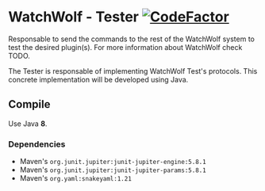 # WatchWolf - Tester [![CodeFactor](https://www.codefactor.io/repository/github/rogermiranda1000/watchwolf-tester/badge/dev)](https://www.codefactor.io/repository/github/rogermiranda1000/watchwolf-tester/overview/dev)
Responsable to send the commands to the rest of the WatchWolf system to test the desired plugin(s). For more information about WatchWolf check TODO.

The Tester is responsable of implementing WatchWolf Test's protocols. This concrete implementation will be developed using Java.

## Compile
Use Java **8**.

### Dependencies
- Maven's `org.junit.jupiter:junit-jupiter-engine:5.8.1`
- Maven's `org.junit.jupiter:junit-jupiter-params:5.8.1`
- Maven's `org.yaml:snakeyaml:1.21`
